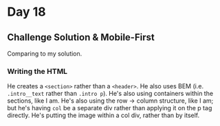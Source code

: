 # Day 18

## Challenge Solution & Mobile-First

Comparing to my solution.

### Writing the HTML

He creates a `<section>` rather than a `<header>`.
He also uses BEM (i.e. `.intro__text` rather than `.intro p`).
He's also using containers within the sections, like I am.
He's also using the row -> column structure, like I am; but he's having `col` be a separate div rather than applying it on the p tag directly.
He's putting the image within a col div, rather than by itself.
